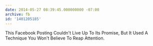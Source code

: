 ```yaml
---
date: 2014-05-27 08:39:45.000000000 -07:00
archive: fb
id: '1401205185'
---
```


This Facebook Posting Couldn't Live Up To Its Promise, But It Used A Technique You Won't Believe To Reap Attention.
